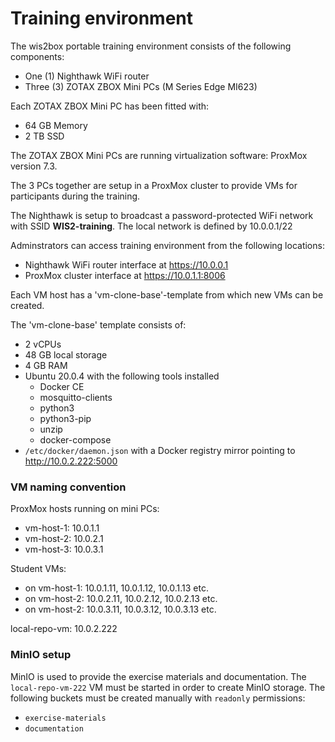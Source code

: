 # Training environment

The wis2box portable training environment consists of the following components:
- One (1) Nighthawk WiFi router
- Three (3) ZOTAX ZBOX Mini PCs (M Series Edge MI623)

Each ZOTAX ZBOX Mini PC has been fitted with:
- 64 GB Memory
- 2 TB SSD

The ZOTAX ZBOX Mini PCs are running virtualization software: ProxMox version 7.3.

The 3 PCs together are setup in a ProxMox cluster to provide VMs for participants during the training.

The Nighthawk is setup to broadcast a password-protected WiFi network with SSID **WIS2-training**.
The local network is defined by 10.0.0.1/22

Adminstrators can access training environment from the following locations:

- Nighthawk WiFi router interface at https://10.0.0.1
- ProxMox cluster interface at https://10.0.1.1:8006

Each VM host has a 'vm-clone-base'-template from which new VMs can be created.

The 'vm-clone-base' template consists of:

- 2 vCPUs
- 48 GB local storage
- 4 GB RAM
- Ubuntu 20.0.4 with the following tools installed
    - Docker CE
    - mosquitto-clients
    - python3
    - python3-pip
    - unzip
    - docker-compose 
- `/etc/docker/daemon.json` with a Docker registry mirror pointing to http://10.0.2.222:5000

### VM naming convention

ProxMox hosts running on mini PCs:

- vm-host-1: 10.0.1.1
- vm-host-2: 10.0.2.1
- vm-host-3: 10.0.3.1

Student VMs:

- on vm-host-1: 10.0.1.11, 10.0.1.12, 10.0.1.13 etc.
- on vm-host-2: 10.0.2.11, 10.0.2.12, 10.0.2.13 etc.
- on vm-host-2: 10.0.3.11, 10.0.3.12, 10.0.3.13 etc.

local-repo-vm: 10.0.2.222

### MinIO setup

MinIO is used to provide the exercise materials and documentation.  The `local-repo-vm-222` VM must be started in
order to create MinIO storage.  The following buckets must be created manually with `readonly` permissions:

- `exercise-materials`
- `documentation`
